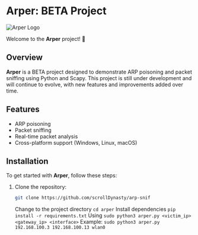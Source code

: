 # Arper: BETA Project

![Arper Logo](logo.png)

Welcome to the **Arper** project! 🚀

## Overview
**Arper** is a BETA project designed to demonstrate ARP poisoning and packet sniffing using Python and Scapy. This project is still under development and will continue to evolve, with new features and improvements added over time.

## Features
- ARP poisoning
- Packet sniffing
- Real-time packet analysis
- Cross-platform support (Windows, Linux, macOS)

## Installation
To get started with **Arper**, follow these steps:

1. Clone the repository:
   ```bash
   git clone https://github.com/scrollDynasty/arp-snif
   ```
   Change to the project directory
   ```cd arper```
   Install dependencies
   ```pip install -r requirements.txt```
   Using
   ```sudo python3 arper.py <victim_ip> <gateway_ip> <interface>```
   Example:
   ```sudo python3 arper.py 192.168.100.3 192.168.100.13 wlan0```
